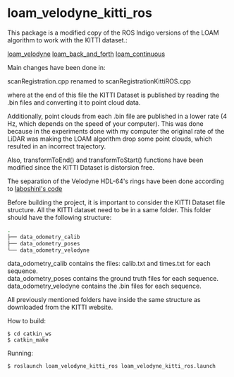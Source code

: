 # loam_velodyne_kitti_ros
This package is a modified copy of the ROS Indigo versions of the LOAM algorithm to work with the KITTI dataset.:

[loam_velodyne](http://docs.ros.org/indigo/api/loam_velodyne/html/files.html)
[loam_back_and_forth](http://docs.ros.org/indigo/api/loam_back_and_forth/html/files.html)
[loam_continuous](http://docs.ros.org/indigo/api/loam_continuous/html/files.html)
 
Main changes have been done in:
 
scanRegistration.cpp renamed to scanRegistrationKittiROS.cpp

where at the end of this file the KITTI Dataset is published by reading the .bin files and converting it to point cloud data.

Additionally, point clouds from each .bin file are published in a lower rate (4 Hz, which depends on the speed of your computer). This was done because in the experiments done with my computer the original rate of the LiDAR was making the LOAM algorithm drop some point clouds, which resulted in an incorrect trajectory.
 
Also, transformToEnd() and transformToStart() functions have been modified since the KITTI Dataset is distorsion free.

The separation of the Velodyne HDL-64's rings have been done according to [laboshinl's code](https://github.com/laboshinl/loam_velodyne)

Before building the project, it is important to consider the KITTI Dataset file structure. All the KITTI dataset need to be in a same folder. This folder should have the following structure:

```bash
.
├── data_odometry_calib                  
├── data_odometry_poses
└── data_odometry_velodyne
```

data_odometry_calib contains the files: calib.txt and times.txt for each sequence.  
data_odometry_poses contains the ground truth files for each sequence.  
data_odometry_velodyne contains the .bin files for each sequence.  

All previously mentioned folders have inside the same structure as downloaded from the KITTI website.


How to build:

```
$ cd catkin_ws
$ catkin_make
```

Running:
```
$ roslaunch loam_velodyne_kitti_ros loam_velodyne_kitti_ros.launch 
```
